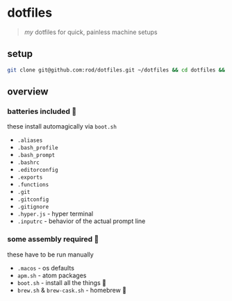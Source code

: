 # dotfiles

> *my* dotfiles for quick, painless machine setups

## setup

```bash
git clone git@github.com:rod/dotfiles.git ~/dotfiles && cd dotfiles && source boot.sh
```

## overview

### batteries included 🔋

these install automagically via `boot.sh`

- `.aliases`
- `.bash_profile`
- `.bash_prompt`
- `.bashrc`
- `.editorconfig`
- `.exports`
- `.functions`
- `.git`
- `.gitconfig`
- `.gitignore`
- `.hyper.js` - hyper terminal
- `.inputrc` - behavior of the actual prompt line

### some assembly required 🔧

these have to be run manually

- `.macos` - os defaults
- `apm.sh` - atom packages
- `boot.sh` - install all the things 🎉
- `brew.sh` & `brew-cask.sh` - homebrew 🍻
